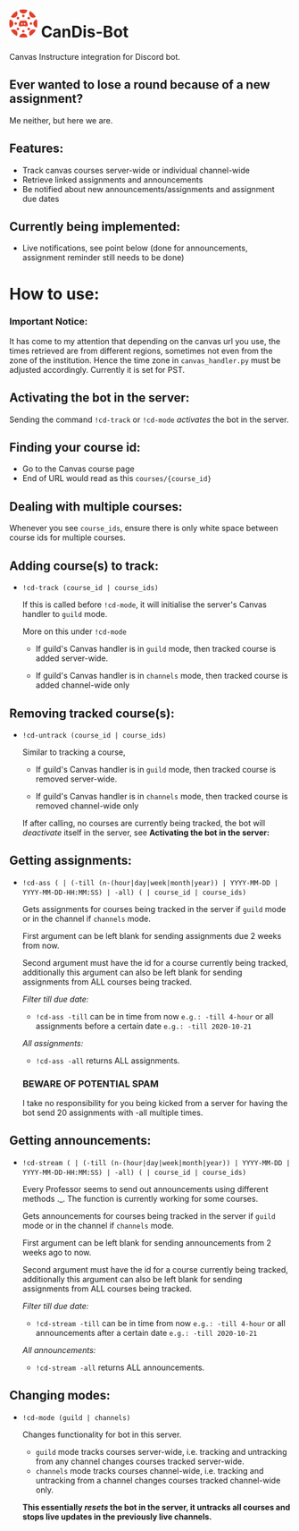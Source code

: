 # <img src="canvas_discord_logo.png" alt="drawing" width="50"/> CanDis-Bot 
Canvas Instructure integration for Discord bot.

## Ever wanted to lose a round because of a new assignment?
Me neither, but here we are.

## Features:
- Track canvas courses server-wide or individual channel-wide
- Retrieve linked assignments and announcements
- Be notified about new announcements/assignments and assignment due dates

## Currently being implemented:
- Live notifications, see point below (done for announcements, assignment reminder still needs to be done)

# How to use:

### Important Notice: 
It has come to my attention that depending on the canvas url you use, the times retrieved are from different regions, sometimes not even from the zone of the institution. Hence the time zone in `canvas_handler.py` must be adjusted accordingly. Currently it is set for PST.

## Activating the bot in the server:
Sending the command `!cd-track` or `!cd-mode` *activates* the bot in the server.

## Finding your course id:
- Go to the Canvas course page
- End of URL would read as this `courses/{course_id}`

## Dealing with multiple courses:
Whenever you see `course_ids`, ensure there is only white space between course ids for multiple courses.

## Adding course(s) to track:
- `!cd-track (course_id | course_ids)`
  
    If this is called before `!cd-mode`, it will initialise the server's Canvas handler to `guild` mode. 
    
    More on this under `!cd-mode`

    - If guild's Canvas handler is in `guild` mode, then tracked course is added server-wide.

    - If guild's Canvas handler is in `channels` mode, then tracked course is added channel-wide only
    
    

## Removing tracked course(s):
- `!cd-untrack (course_id | course_ids)`

    Similar to tracking a course,
    - If guild's Canvas handler is in `guild` mode, then tracked course is removed server-wide.

    - If guild's Canvas handler is in `channels` mode, then tracked course is removed channel-wide only

    If after calling, no courses are currently being tracked, the bot will *deactivate* itself in the server, see **Activating the bot in the server:**

## Getting assignments:
- `!cd-ass ( | (-till (n-(hour|day|week|month|year)) | YYYY-MM-DD | YYYY-MM-DD-HH:MM:SS) | -all) ( | course_id | course_ids)`

    Gets assignments for courses being tracked in the server if `guild` mode or in the channel if `channels` mode.
    
    First argument can be left blank for sending assignments due 2 weeks from now.

    Second argument must have the id for a course currently being tracked, additionally this argument can also be left blank for sending assignments from ALL courses being tracked.
 
    *Filter till due date:*
    - `!cd-ass -till` can be in time from now `e.g.: -till 4-hour` or all assignments before a certain date `e.g.: -till 2020-10-21`

    *All assignments:*
    - `!cd-ass -all` returns ALL assignments.
    
    ### **BEWARE OF POTENTIAL SPAM**
    
    I take no responsibility for you being kicked from a server for having the bot send 20 assignments with -all multiple times.

## Getting announcements:
- `!cd-stream ( | (-till (n-(hour|day|week|month|year)) | YYYY-MM-DD | YYYY-MM-DD-HH:MM:SS) | -all) ( | course_id | course_ids)`

    Every Professor seems to send out announcements using different methods ._. The function is currently working for some courses.

    Gets announcements for courses being tracked in the server if `guild` mode or in the channel if `channels` mode.
    
    First argument can be left blank for sending announcements from 2 weeks ago to now.

    Second argument must have the id for a course currently being tracked, additionally this argument can also be left blank for sending assignments from ALL courses being tracked.
 
    *Filter till due date:*
    - `!cd-stream -till` can be in time from now `e.g.: -till 4-hour` or all announcements after a certain date `e.g.: -till 2020-10-21`

    *All announcements:*
    - `!cd-stream -all` returns ALL announcements.

## Changing modes:
- `!cd-mode (guild | channels)`

    Changes functionality for bot in this server.
    - `guild` mode tracks courses server-wide, i.e. tracking and untracking from any channel changes courses tracked server-wide.
    - `channels` mode tracks courses channel-wide, i.e. tracking and untracking from a channel changes courses tracked channel-wide only.

    **This essentially *resets* the bot in the server, it untracks all courses and stops live updates in the previously live channels.**


    

    